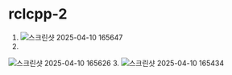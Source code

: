 # rclcpp-2
   
1.
   ![스크린샷 2025-04-10 165647](https://github.com/user-attachments/assets/d37b0d34-4f61-495a-a354-466df1acb3bf)
2.
  ![스크린샷 2025-04-10 165626](https://github.com/user-attachments/assets/a86e05ff-c744-494a-8dd2-4f3979e1fe0e)
3.
  ![스크린샷 2025-04-10 165434](https://github.com/user-attachments/assets/9d8aebff-dfac-46f9-a7f3-544aeac2ab77)
